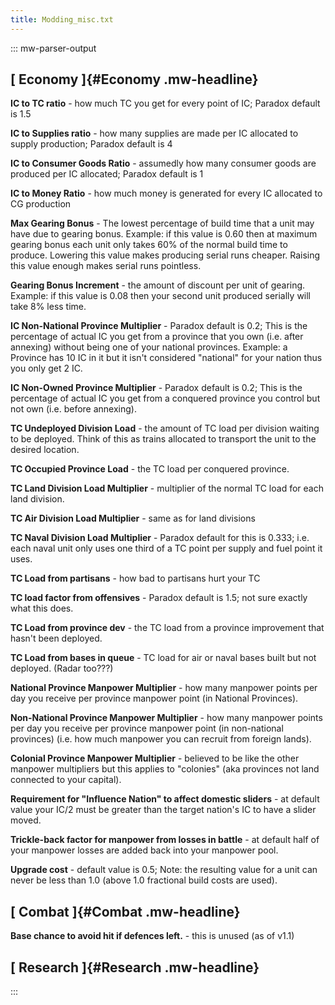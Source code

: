 ```yaml
---
title: Modding_misc.txt
---
```


::: mw-parser-output

## [ Economy ]{#Economy .mw-headline}

**IC to TC ratio** - how much TC you get for every point of IC; Paradox
default is 1.5

**IC to Supplies ratio** - how many supplies are made per IC allocated
to supply production; Paradox default is 4

**IC to Consumer Goods Ratio** - assumedly how many consumer goods are
produced per IC allocated; Paradox default is 1

**IC to Money Ratio** - how much money is generated for every IC
allocated to CG production

**Max Gearing Bonus** - The lowest percentage of build time that a unit
may have due to gearing bonus. Example: if this value is 0.60 then at
maximum gearing bonus each unit only takes 60% of the normal build time
to produce. Lowering this value makes producing serial runs cheaper.
Raising this value enough makes serial runs pointless.

**Gearing Bonus Increment** - the amount of discount per unit of
gearing. Example: if this value is 0.08 then your second unit produced
serially will take 8% less time.

**IC Non-National Province Multiplier** - Paradox default is 0.2; This
is the percentage of actual IC you get from a province that you own
(i.e. after annexing) without being one of your national provinces.
Example: a Province has 10 IC in it but it isn\'t considered
\"national\" for your nation thus you only get 2 IC.

**IC Non-Owned Province Multiplier** - Paradox default is 0.2; This is
the percentage of actual IC you get from a conquered province you
control but not own (i.e. before annexing).

**TC Undeployed Division Load** - the amount of TC load per division
waiting to be deployed. Think of this as trains allocated to transport
the unit to the desired location.

**TC Occupied Province Load** - the TC load per conquered province.

**TC Land Division Load Multiplier** - multiplier of the normal TC load
for each land division.

**TC Air Division Load Multiplier** - same as for land divisions

**TC Naval Division Load Multiplier** - Paradox default for this is
0.333; i.e. each naval unit only uses one third of a TC point per supply
and fuel point it uses.

**TC Load from partisans** - how bad to partisans hurt your TC

**TC load factor from offensives** - Paradox default is 1.5; not sure
exactly what this does.

**TC Load from province dev** - the TC load from a province improvement
that hasn\'t been deployed.

**TC Load from bases in queue** - TC load for air or naval bases built
but not deployed. (Radar too???)

**National Province Manpower Multiplier** - how many manpower points per
day you receive per province manpower point (in National Provinces).

**Non-National Province Manpower Multiplier** - how many manpower points
per day you receive per province manpower point (in non-national
provinces) (i.e. how much manpower you can recruit from foreign lands).

**Colonial Province Manpower Multiplier** - believed to be like the
other manpower multipliers but this applies to \"colonies\" (aka
provinces not land connected to your capital).

**Requirement for \"Influence Nation\" to affect domestic sliders** - at
default value your IC/2 must be greater than the target nation\'s IC to
have a slider moved.

**Trickle-back factor for manpower from losses in battle** - at default
half of your manpower losses are added back into your manpower pool.

**Upgrade cost** - default value is 0.5; Note: the resulting value for a
unit can never be less than 1.0 (above 1.0 fractional build costs are
used).

## [ Combat ]{#Combat .mw-headline}

**Base chance to avoid hit if defences left.** - this is unused (as of
v1.1)

## [ Research ]{#Research .mw-headline}

:::

